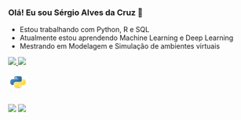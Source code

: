### Olá! Eu sou Sérgio Alves da Cruz  👋



- Estou trabalhando com Python, R e SQL
- Atualmente estou aprendendo Machine Learning e Deep Learning
- Mestrando em Modelagem e Simulação de ambientes virtuais 

<div>
  <a href="https://github.com/uniesecruz">
  <img height="180em" src="https://github-readme-stats.vercel.app/api?username=uniesecruz&show_icons=true&theme=tokyonight&include_all_commits=true&count_private=true"/>
  <img height="180em" src="https://github-readme-stats.vercel.app/api/top-langs/?username=uniesecruz&layout=compact&langs_count=7&theme=tokyonight"/>
</div>
  
  <div style="display: inline_block"><br>
    
  <img align="center" alt="Rafa-Python" height="30" width="40" src="https://raw.githubusercontent.com/devicons/devicon/master/icons/python/python-original.svg">
    
  
  ##
  
  <div> 
  
  
 	
  <a href = "mailto:uniesecruz@gmail.com"><img src="https://img.shields.io/badge/Gmail-D14836?style=for-the-badge&logo=gmail&logoColor=white" target="_blank"></a>
  <a href="https://www.linkedin.com/in/s%C3%A9rgio-alves-da-cruz-73624ba2/" target="_blank"><img src="https://img.shields.io/badge/-LinkedIn-%230077B5?style=for-the-badge&logo=linkedin&logoColor=white" target="_blank"></a> 
 
 
</div>
